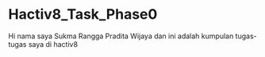 # Hactiv8_Task_Phase0
Hi nama saya Sukma Rangga Pradita Wijaya
dan ini adalah kumpulan tugas-tugas saya di hactiv8
